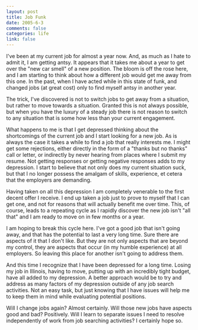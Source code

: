 ```yaml
--- 
layout: post
title: Job Funk
date: 2005-6-3
comments: false
categories: life
link: false
---
```

I've been at my current job for almost a year now. And, as much as I hate to admit it, I am getting antsy. It appears that it takes me about a year to get over the "new car smell" of a new position. The bloom is off the rose here, and I am starting to think about how a different job would get me away from this one. In the past, when I have acted while in this state of funk, and changed jobs (at great cost) only to find myself antsy in another year.

The trick, I've discovered is not to switch jobs to get away from a situation, but rather to move towards a situation. Granted this is not always possible, but when you have the luxury of a steady job there is not reason to switch to any situation that is some how less than your current engagement.

What happens to me is that I get depressed thinking about the shortcomings of the current job and I start looking for a new job. As is always the case it takes a while to find a job that really interests me. I might get some rejections, either directly in the form of a "thanks but no thanks" call or letter, or indirectly by never hearing from places where I submit my resume. Not getting responses or getting negative responses adds to my depression. I start to believe that not only does my current situation suck, but that I no longer possess the amalgam of skills, experience, et cetera that the employers are demanding.

Having taken on all this depression I am completely venerable to the first decent offer I receive. I end up taken a job just to prove to myself that I can get one, and not for reasons that will actually benefit me over time. This, of course, leads to a repeating cycle as I rapidly discover the new job isn't "all that" and I am ready to move on in few months or a year.

I am hoping to break this cycle here. I've got a good job that isn't going away, and that has the potential to last a very long time. Sure there are aspects of it that I don't like. But they are not only aspects that are beyond my control, they are aspects that occur (in my humble experience) at all employers. So leaving this place for another isn't going to address them.

And this time I recognize that I have been depressed for a long time. Losing my job in Illinois, having to move, putting up with an incredibly tight budget, have all added to my depression. A better approach would be to try and address as many factors of my depression outside of any job search activities. Not an easy task, but just knowing that I have issues will help me to keep them in mind while evaluating potential positions.

Will I change jobs again? Almost certainly. Will those new jobs have aspects good and bad? Positively. Will I learn to separate issues I need to resolve independently of work from job searching activities? I certainly hope so.
